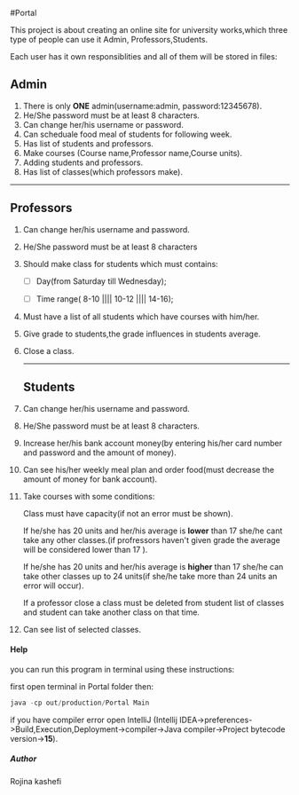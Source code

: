 #Portal

This project is about creating an online site for university works,which three type of people can use it Admin, Professors,Students.

Each user has it own responsiblities and all of them will be stored in files:

## Admin

1. There is only <b>ONE</b> admin(username:admin, password:12345678).
2. He/She password must be at least 8 characters.
3. Can change her/his username or password.
4. Can scheduale  food meal of students for following week.
5. Has list of students and professors.
6. Make courses (Course name,Professor name,Course units).
7. Adding students and professors.
8. Has list of classes(which professors make).

------

## Professors

1. Can change her/his username and password.

2. He/She password must be at least 8 characters

3. Should make class for students which must contains:

   - [ ] Day(from Saturday till Wednesday);

   - [ ] Time range( 8-10 |||| 10-12  |||| 14-16);

4. Must have a list of all students which have courses with him/her.

5. Give grade to students,the grade influences in students average.

6. Close a class.

   ------

   ## Students

1. Can change her/his username and password.

2. He/She password must be at least 8 characters.

3. Increase her/his bank account money(by entering his/her card number and password and the amount of money).

4. Can see his/her weekly meal plan and order food(must decrease the amount of money for bank account).

5. Take courses with some conditions:

   Class must have capacity(if not an error must be shown).

   If he/she has 20 units and her/his average is **lower** than 17 she/he cant take any other classes.(if profressors haven't given grade the average will be considered lower than 17  ).

   If he/she has 20 units and her/his average is **higher** than 17 she/he can take other classes up to 24 units(if she/he take more than 24 units an error will occur).

   If a professor close a class must be deleted from student list of classes and student can take another class on that time.

6. Can see list of selected classes.

#### Help

you can run this program in terminal using these instructions:

first open terminal in Portal folder then:

```java
java -cp out/production/Portal Main
```

if you have compiler error open IntelliJ (Intellij IDEA->preferences->Build,Execution,Deployment->compiler->Java compiler->Project bytecode version->**15**).

##### Author

Rojina kashefi
